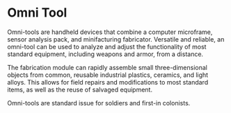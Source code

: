 # Omni Tool
Omni-tools are handheld devices that combine a computer microframe, sensor analysis pack, and minifacturing fabricator. Versatile and reliable, an omni-tool can be used to analyze and adjust the functionality of most standard equipment, including weapons and armor, from a distance.

The fabrication module can rapidly assemble small three-dimensional objects from common, reusable industrial plastics, ceramics, and light alloys. This allows for field repairs and modifications to most standard items, as well as the reuse of salvaged equipment.

Omni-tools are standard issue for soldiers and first-in colonists.